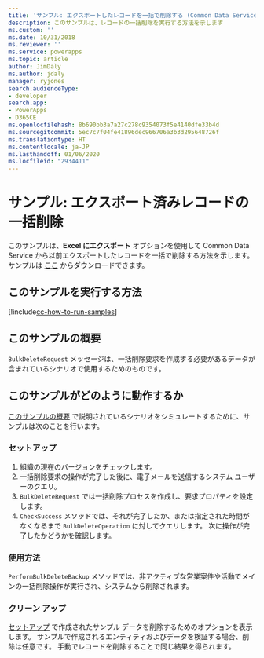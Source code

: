 ```yaml
---
title: 'サンプル: エクスポートしたレコードを一括で削除する (Common Data Service) | Microsoft Docs'
description: このサンプルは、レコードの一括削除を実行する方法を示します
ms.custom: ''
ms.date: 10/31/2018
ms.reviewer: ''
ms.service: powerapps
ms.topic: article
author: JimDaly
ms.author: jdaly
manager: ryjones
search.audienceType:
- developer
search.app:
- PowerApps
- D365CE
ms.openlocfilehash: 8b690bb3a7a27c278c9354073f5e4140dfe33b4d
ms.sourcegitcommit: 5ec7c7f04fe41896dec966706a3b3d295648726f
ms.translationtype: HT
ms.contentlocale: ja-JP
ms.lasthandoff: 01/06/2020
ms.locfileid: "2934411"
---
```

# <a name="sample-bulk-delete-exported-records"></a>サンプル: エクスポート済みレコードの一括削除

このサンプルは、**Excel にエクスポート** オプションを使用して Common Data Service から以前エクスポートしたレコードを一括で削除する方法を示します。 サンプルは [ここ](https://github.com/Microsoft/PowerApps-Samples/tree/master/cds/orgsvc/C%23/BulkDeleteExported) からダウンロードできます。

## <a name="how-to-run-this-sample"></a>このサンプルを実行する方法

[!include[cc-how-to-run-samples](../../includes/cc-how-to-run-samples.md)]

## <a name="what-this-sample-does"></a>このサンプルの概要

`BulkDeleteRequest` メッセージは、一括削除要求を作成する必要があるデータが含まれているシナリオで使用するためのものです。

## <a name="how-this-sample-works"></a>このサンプルがどのように動作するか

[このサンプルの概要](#what-this-sample-does) で説明されているシナリオをシミュレートするために、サンプルは次のことを行います。

### <a name="setup"></a>セットアップ

1. 組織の現在のバージョンをチェックします。
2. 一括削除要求の操作が完了した後に、電子メールを送信するシステム ユーザーのクエリ。
3. `BulkDeleteRequest` では一括削除プロセスを作成し、要求プロパティを設定します。
4. `CheckSuccess` メソッドでは、それが完了したか、または指定された時間がなくなるまで `BulkDeleteOperation` に対してクエリします。 次に操作が完了したかどうかを確認します。

### <a name="demonstrate"></a>使用方法

`PerformBulkDeleteBackup` メソッドでは、非アクティブな営業案件や活動でメインの一括削除操作が実行され、システムから削除されます。

### <a name="clean-up"></a>クリーン アップ

[セットアップ](#setup) で作成されたサンプル データを削除するためのオプションを表示します。 サンプルで作成されるエンティティおよびデータを検証する場合、削除は任意です。 手動でレコードを削除することで同じ結果を得られます。
